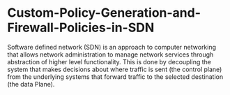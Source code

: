 # Custom-Policy-Generation-and-Firewall-Policies-in-SDN
Software defined network (SDN) is an approach to computer networking that allows network administration to manage network services through abstraction of higher level functionality. This is done by decoupling the system that makes decisions about where traffic is sent (the control plane) from the underlying systems that forward traffic to the selected destination (the data Plane).
